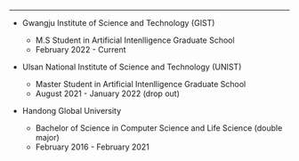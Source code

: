 <!--
---
permalink: /education/
title: ""
author_profile: true
#redirect_from: 
#  - /education/
#  - /education.html
---
# Education
-->
<hr/>

* Gwangju Institute of Science and Technology (GIST)
  * M.S Student in Artificial Intenlligence Graduate School
  * February 2022 - Current 

* Ulsan National Institute of Science and Technology (UNIST)
  * Master Student in Artificial Intenlligence Graduate School
  * August 2021 - January 2022 (drop out)

* Handong Global University
  * Bachelor of Science in Computer Science and Life Science (double major)
  * February 2016 - February 2021

 <!-- <img align="left" src="./../images/gist.jpg" height="140x" width="140px"> 

* Gwangju Institute of Science and Technology (GIST)
  * M.S Student in Artificial Intenlligence Graduate School
  * March 2022 - February 2024

**Gwangju Institute of Science and Technology (GIST)**

**M.S Student in Artificial Intenlligence Graduate School** 

**March 2022 - February 2024 (Expected)** 


<br/>
 <img align="left" src="./../images/unist.png" height="140x" width="140px">

**Ulsan National Institute of Science and Technology (UNIST)**

**Master Student in Artificial Intenlligence Graduate School**

**August 2021 - February 2022 (drop out)**


<br/> 
 <img align="left" src="./../images/hgu.png" height="140x" width="140px">

**Handong Global University**

**Bachelor of Science in Computer Science and Life Science (double major)**

**February 2016 - February 2021**
-->
